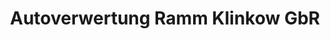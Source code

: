 ---
title: "Autoverwertung Ramm Klinkow GbR"
url: /klinkow/autoverwertung-ramm-klinkow-gbr/
shop: Autoteile
---